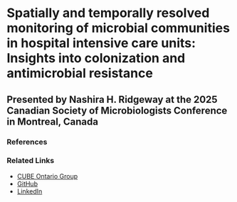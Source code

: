 # Spatially and temporally resolved monitoring of microbial communities in hospital intensive care units: Insights into colonization and antimicrobial resistance
## Presented by Nashira H. Ridgeway at the 2025 Canadian Society of Microbiologists Conference in Montreal, Canada
### References
### Related Links
- [CUBE Ontario Group](https://cube-ontario.github.io)
- [GitHub](https://github.com/nashirag)
- [LinkedIn](https://linkedin.com/in/NashiraRidgeway)
